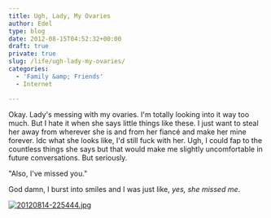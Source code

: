 ```yaml
---
title: Ugh, Lady, My Ovaries
author: Edel
type: blog
date: 2012-08-15T04:52:32+00:00
draft: true
private: true
slug: /life/ugh-lady-my-ovaries/
categories:
  - 'Family &amp; Friends'
  - Internet

---
```

Okay. Lady's messing with my ovaries. I'm totally looking into it way too much. But I hate it when she says little things like these. I just want to steal her away from wherever she is and from her fiancé and make her mine forever. Idc what she looks like, I'd still fuck with her. Ugh, I could fap to the countless things she says but that would make me slightly uncomfortable in future conversations. But seriously.

"Also, I've missed you."

God damn, I burst into smiles and I was just like, _yes, she missed me_.

[<img src="http://brokenphrases.info/wp-content/uploads/2012/08/20120814-225444.jpg" alt="20120814-225444.jpg" class="alignnone size-full" />][1]




 [1]: http://brokenphrases.info/wp-content/uploads/2012/08/20120814-225444.jpg